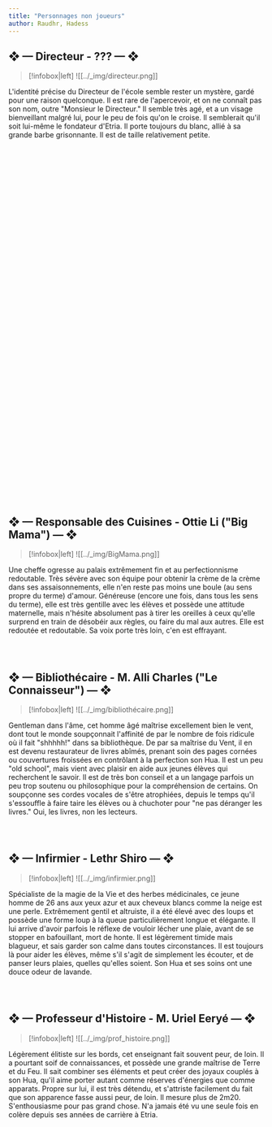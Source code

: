 ```yaml
---
title: "Personnages non joueurs"
author: Raudhr, Hadess
---
```


## ❖ —  **Directeur** - ??? — ❖

>[!infobox|left]
>![[../_img/directeur.png]]

L'identité précise du Directeur de l'école semble rester un mystère, gardé pour une raison quelconque. Il est rare de l'apercevoir, et on ne connaît pas son nom, outre "Monsieur le Directeur." Il semble très agé, et a un visage bienveillant malgré lui, pour le peu de fois qu'on le croise. Il semblerait qu'il soit lui-même le fondateur d'Etria.
Il porte toujours du blanc, allié à sa grande barbe grisonnante.
Il est de taille relativement petite.
<div style="height:8em;display:block;"></div>
<div style="height:15%;display:block;"></div>

## ❖ —  **Responsable des Cuisines** - Ottie Li ("Big Mama") — ❖

>[!infobox|left]
>![[../_img/BigMama.png]]

Une cheffe ogresse au palais extrêmement fin et au perfectionnisme redoutable. Très sévère avec son équipe pour obtenir la crème de la crème dans ses assaisonnements, elle n'en reste pas moins une boule (au sens propre du terme) d'amour. Généreuse (encore une fois, dans tous les sens du terme), elle est très gentille avec les élèves et possède une attitude maternelle, mais n'hésite absolument pas à tirer les oreilles à ceux qu'elle surprend en train de désobéir aux règles, ou faire du mal aux autres. 
Elle est redoutée et redoutable. Sa voix porte très loin, c'en est effrayant.

<div style="height:2em;display:block;"></div>

## ❖ —  **Bibliothécaire** - M. Alli Charles ("Le Connaisseur") — ❖

>[!infobox|left]
>![[../_img/bibliothécaire.png]]

Gentleman dans l'âme, cet homme âgé maîtrise excellement bien le vent, dont tout le monde soupçonnait l'affinité de par le nombre de fois ridicule où il fait "shhhhh!" dans sa bibliothèque. De par sa maîtrise du Vent, il en est devenu restaurateur de livres abîmés, prenant soin des pages cornées ou couvertures froissées en contrôlant à la perfection son Hua. Il est un peu "old school", mais vient avec plaisir en aide aux jeunes élèves qui recherchent le savoir.
Il est de très bon conseil et a un langage parfois un peu trop soutenu ou philosophique pour la compréhension de certains.
On soupçonne ses cordes vocales de s'être atrophiées, depuis le temps qu'il s'essouffle à faire taire les élèves ou à chuchoter pour "ne pas déranger les livres." Oui, les livres, non les lecteurs.

<div style="height:2em;display:block;"></div>

## ❖ —  **Infirmier** - Lethr Shiro — ❖

>[!infobox|left]
>![[../_img/infirmier.png]]

Spécialiste de la magie de la Vie et des herbes médicinales, ce jeune homme de 26 ans aux yeux azur et aux cheveux blancs comme la neige est une perle. Extrêmement gentil et altruiste, il a été élevé avec des loups et possède une forme loup à la queue particulièrement longue et élégante.
Il lui arrive d'avoir parfois le réflexe de vouloir lécher une plaie, avant de se stopper en bafouillant, mort de honte. Il est légèrement timide mais blagueur, et sais garder son calme dans toutes circonstances. Il est toujours là pour aider les élèves, même s'il s'agit de simplement les écouter, et de panser leurs plaies, quelles qu'elles soient.
Son Hua et ses soins ont une douce odeur de lavande.
<div style="height:2em;display:block;"></div>

## ❖ —  **Professeur d'Histoire** - M. Uriel Eeryé  — ❖

>[!infobox|left]
>![[../_img/prof_histoire.png]]

Légèrement élitiste sur les bords, cet enseignant fait souvent peur, de loin. Il a pourtant soif de connaissances, et possède une grande maîtrise de Terre et du Feu. Il sait combiner ses éléments et peut créer des joyaux couplés à son Hua, qu'il aime porter autant comme réserves d'énergies que comme apparats. 
Propre sur lui, il est très détendu, et s'attriste facilement du fait que son apparence fasse aussi peur, de loin. Il mesure plus de 2m20. 
S'enthousiasme pour pas grand chose. N'a jamais été vu une seule fois en colère depuis ses années de carrière à Etria.



